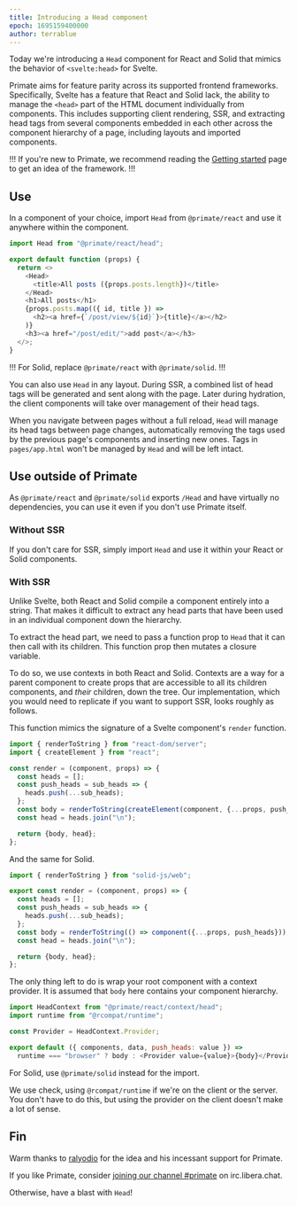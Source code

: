 ```yaml
---
title: Introducing a Head component
epoch: 1695159400000
author: terrablue
---
```

Today we're introducing a `Head` component for React and Solid that mimics the
behavior of `<svelte:head>` for Svelte.

Primate aims for feature parity across its supported frontend frameworks.
Specifically, Svelte has a feature that React and Solid lack, the ability to
manage the `<head>` part of the HTML document individually from components.
This includes supporting client rendering, SSR, and extracting head tags from
several components embedded in each other across the component hierarchy of a
page, including layouts and imported components.

!!!
If you're new to Primate, we recommend reading the [Getting started] page to
get an idea of the framework.
!!!

## Use

In a component of your choice, import `Head` from `@primate/react` and
use it anywhere within the component.

```js caption=components/PostIndex.jsx
import Head from "@primate/react/head";

export default function (props) {
  return <>
    <Head>
      <title>All posts ({props.posts.length})</title>
    </Head>
    <h1>All posts</h1>
    {props.posts.map(({ id, title }) =>
      <h2><a href={`/post/view/${id}`}>{title}</a></h2>
    )}
    <h3><a href="/post/edit/">add post</a></h3>
  </>;
}
```

!!!
For Solid, replace `@primate/react` with `@primate/solid`.
!!!

You can also use `Head` in any layout. During SSR, a combined list of head
tags will be generated and sent along with the page. Later during hydration,
the client components will take over management of their head tags.

When you navigate between pages without a full reload, `Head` will manage its
head tags between page changes, automatically removing the tags used by the
previous page's components and inserting new ones. Tags in `pages/app.html`
won't be managed by `Head` and will be left intact.

## Use outside of Primate

As `@primate/react` and `@primate/solid` exports `/Head` and have virtually no
dependencies, you can use it even if you don't use Primate itself.

### Without SSR

If you don't care for SSR, simply import `Head` and use it within your React
or Solid components.

### With SSR

Unlike Svelte, both React and Solid compile a component entirely into a string.
That makes it difficult to extract any head parts that have been used in an
individual component down the hierarchy.

To extract the head part, we need to pass a function prop to `Head` that it can
then call with its children. This function prop then mutates a closure
variable.

To do so, we use contexts in both React and Solid. Contexts are a way for a
parent component to create props that are accessible to all its children
components, and *their* children, down the tree. Our implementation, which
you would need to replicate if you want to support SSR, looks roughly as
follows.

This function mimics the signature of a Svelte component's `render` function.

```js caption=server-render-react.js
import { renderToString } from "react-dom/server";
import { createElement } from "react";

const render = (component, props) => {
  const heads = [];
  const push_heads = sub_heads => {
    heads.push(...sub_heads);
  };
  const body = renderToString(createElement(component, {...props, push_heads}));
  const head = heads.join("\n");

  return {body, head};
};
```

And the same for Solid.

```js caption=server-render-solid.js
import { renderToString } from "solid-js/web";

export const render = (component, props) => {
  const heads = [];
  const push_heads = sub_heads => {
    heads.push(...sub_heads);
  };
  const body = renderToString(() => component({...props, push_heads}));
  const head = heads.join("\n");

  return {body, head};
};
```

The only thing left to do is wrap your root component with a context provider.
It is assumed that `body` here contains your component hierarchy.

```js caption=root-component-react.jsx
import HeadContext from "@primate/react/context/head";
import runtime from "@rcompat/runtime";

const Provider = HeadContext.Provider;

export default ({ components, data, push_heads: value }) =>
  runtime === "browser" ? body : <Provider value={value}>{body}</Provider>;
```

For Solid, use `@primate/solid` instead for the import.

We use check, using `@rcompat/runtime` if we're on the client or the server.
You don't have to do this, but using the provider on the client doesn't make a
lot of sense.

## Fin

Warm thanks to [ralyodio] for the idea and his incessant support for Primate.

If you like Primate, consider [joining our channel #primate][irc] on
irc.libera.chat.

Otherwise, have a blast with `Head`!

[Getting started]: /guide/getting-started
[irc]: https://web.libera.chat#primate
[ralyodio]: https://github.com/ralyodio
